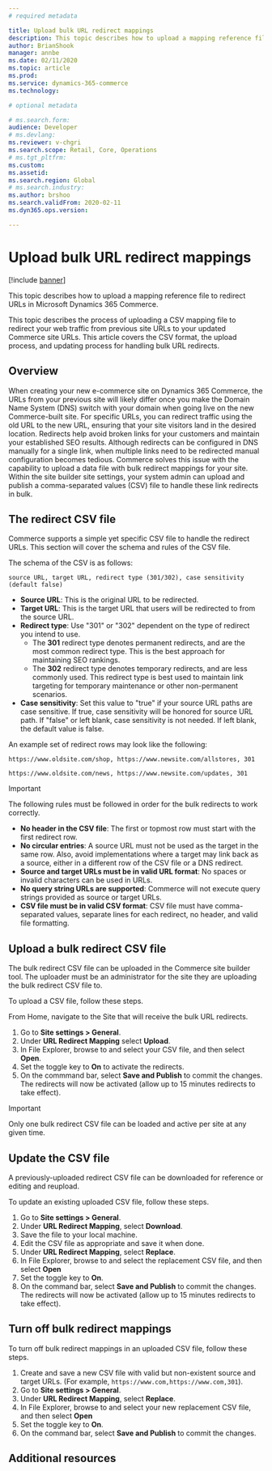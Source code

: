 ```yaml
---
# required metadata

title: Upload bulk URL redirect mappings 
description: This topic describes how to upload a mapping reference file to redirect URLs in Microsoft Dynamics 365 Commerce.
author: BrianShook
manager: annbe
ms.date: 02/11/2020
ms.topic: article
ms.prod: 
ms.service: dynamics-365-commerce
ms.technology: 

# optional metadata

# ms.search.form: 
audience: Developer
# ms.devlang: 
ms.reviewer: v-chgri
ms.search.scope: Retail, Core, Operations
# ms.tgt_pltfrm: 
ms.custom: 
ms.assetid: 
ms.search.region: Global
# ms.search.industry: 
ms.author: brshoo
ms.search.validFrom: 2020-02-11
ms.dyn365.ops.version: 

---
```


# Upload bulk URL redirect mappings

[!include [banner](includes/banner.md)]

This topic describes how to upload a mapping reference file to redirect URLs in Microsoft Dynamics 365 Commerce.

This topic describes the process of uploading a CSV mapping file to redirect your web traffic from previous site URLs to your updated Commerce site URLs. This article covers the CSV format, the upload process, and updating process for handling bulk URL redirects.

## Overview

When creating your new e-commerce site on Dynamics 365 Commerce, the URLs from your previous site will likely differ once you make the Domain Name System (DNS) switch with your domain when going live on the new Commerce-built site. For specific URLs, you can redirect traffic using the old URL to the new URL, ensuring that your site visitors land in the desired location. Redirects help avoid broken links for your customers and maintain your established SEO results. Although redirects can be configured in DNS manually for a single link, when multiple links need to be redirected manual configuration becomes tedious. Commerce solves this issue with the capability to upload a data file with bulk redirect mappings for your site. Within the site builder site settings, your system admin can upload and publish a comma-separated values (CSV) file to handle these link redirects in bulk.

## The redirect CSV file

Commerce supports a simple yet specific CSV file to handle the redirect URLs. This section will cover the schema and rules of the CSV file. 

The schema of the CSV is as follows:

``source URL, target URL, redirect type (301/302), case sensitivity (default false)``

- **Source URL**: This is the original URL to be redirected.
- **Target URL**: This is the target URL that users will be redirected to from the source URL. 
- **Redirect type**: Use "301" or "302" dependent on the type of redirect you intend to use. 
  - The **301** redirect type denotes permanent redirects, and are the most common redirect type. This is the best approach for maintaining SEO rankings.
  - The **302** redirect type denotes temporary redirects, and are less commonly used. This redirect type is best used to maintain link targeting for temporary maintenance or other non-permanent scenarios.
- **Case sensitivity**: Set this value to "true" if your source URL paths are case sensitive. If true, case sensitivity will be honored for source URL path. If "false" or left blank, case sensitivity is not needed. If left blank, the default value is false.

An example set of redirect rows may look like the following:

``https://www.oldsite.com/shop, https://www.newsite.com/allstores, 301``

``https://www.oldsite.com/news, https://www.newsite.com/updates, 301``

> [!IMPORTANT]
> The following rules must be followed in order for the bulk redirects to work correctly.

- **No header in the CSV file**: The first or topmost row must start with the first redirect row.
- **No circular entries**: A source URL must not be used as the target in the same row. Also, avoid implementations where a target may link back as a source, either in a different row of the CSV file or a DNS redirect.
- **Source and target URLs must be in valid URL format**: No spaces or invalid characters can be used in URLs.
- **No query string URLs are supported**: Commerce will not execute query strings provided as source or target URLs.
- **CSV file must be in valid CSV format**: CSV file must have comma-separated values, separate lines for each redirect, no header, and valid file formatting.

## Upload a bulk redirect CSV file

The bulk redirect CSV file can be uploaded in the Commerce site builder tool. The uploader must be an administrator for the site they are uploading the bulk redirect CSV file to.

To upload a CSV file, follow these steps.

From Home, navigate to the Site that will receive the bulk URL redirects.

1. Go to **Site settings \> General**.
1. Under **URL Redirect Mapping** select **Upload**. 
1. In File Explorer, browse to and select your CSV file, and then select **Open**.
1. Set the toggle key to **On** to activate the redirects. 
1. On the commmand bar, select **Save and Publish** to commit the changes. The redirects will now be activated (allow up to 15 minutes redirects to take effect).

> [!IMPORTANT]
> Only one bulk redirect CSV file can be loaded and active per site at any given time.

## Update the CSV file

A previously-uploaded redirect CSV file can be downloaded for reference or editing and reupload.

To update an existing uploaded CSV file, follow these steps.

1. Go to **Site settings > General**.
1. Under **URL Redirect Mapping**, select **Download**. 
1. Save the file to your local machine.
1. Edit the CSV file as appropriate and save it when done.
1. Under **URL Redirect Mapping**, select **Replace**. 
1. In File Explorer, browse to and select the replacement CSV file, and then select **Open**
1. Set the toggle key to **On**.
1. On the command bar, select **Save and Publish** to commit the changes. The redirects will now be activated (allow up to 15 minutes redirects to take effect).

## Turn off bulk redirect mappings

To turn off bulk redirect mappings in an uploaded CSV file, follow these steps.

1. Create and save a new CSV file with valid but non-existent source and target URLs. (For example, ``https://www.com,https://www.com,301``).
1. Go to **Site settings > General**.
1. Under **URL Redirect Mapping**, select **Replace**. 
1. In File Explorer, browse to and select your new replacement CSV file, and then select **Open**
1. Set the toggle key to **On**.
1. On the command bar, select **Save and Publish** to commit the changes.

## Additional resources


